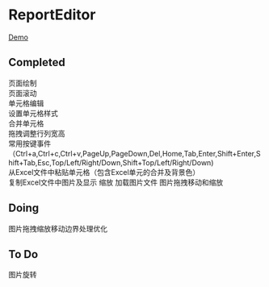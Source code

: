 # ReportEditor

[Demo](https://yuhuali.github.io/report-editor)

## Completed

页面绘制  
页面滚动  
单元格编辑  
设置单元格样式  
合并单元格  
拖拽调整行列宽高  
常用按键事件（Ctrl+a,Ctrl+c,Ctrl+v,PageUp,PageDown,Del,Home,Tab,Enter,Shift+Enter,Shift+Tab,Esc,Top/Left/Right/Down,Shift+Top/Left/Right/Down)  
从Excel文件中粘贴单元格（包含Excel单元的合并及背景色）  
复制Excel文件中图片及显示
缩放
加载图片文件
图片拖拽移动和缩放

## Doing
图片拖拽缩放移动边界处理优化

## To Do
图片旋转


